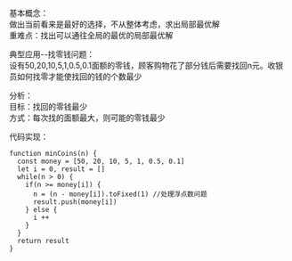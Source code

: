 基本概念：   
做出当前看来是最好的选择，不从整体考虑，求出局部最优解  
重难点：找出可以通往全局的最优的局部最优解   
  
典型应用--找零钱问题：  
设有50,20,10,5,1,0.5,0.1面额的零钱，顾客购物花了部分钱后需要找回n元。收银员如何找零才能使找回的钱的个数最少  
  
分析：   
目标：找回的零钱最少  
方式：每次找的面额最大，则可能的零钱最少  
  
代码实现：   
```
function minCoins(n) {  
  const money = [50, 20, 10, 5, 1, 0.5, 0.1]    
  let i = 0, result = []   
  while(n > 0) {  
    if(n >= money[i]) {  
      n = (n - money[i]).toFixed(1) //处理浮点数问题  
      result.push(money[i])  
    } else {  
      i ++  
    }  
  }  
  return result  
}
```